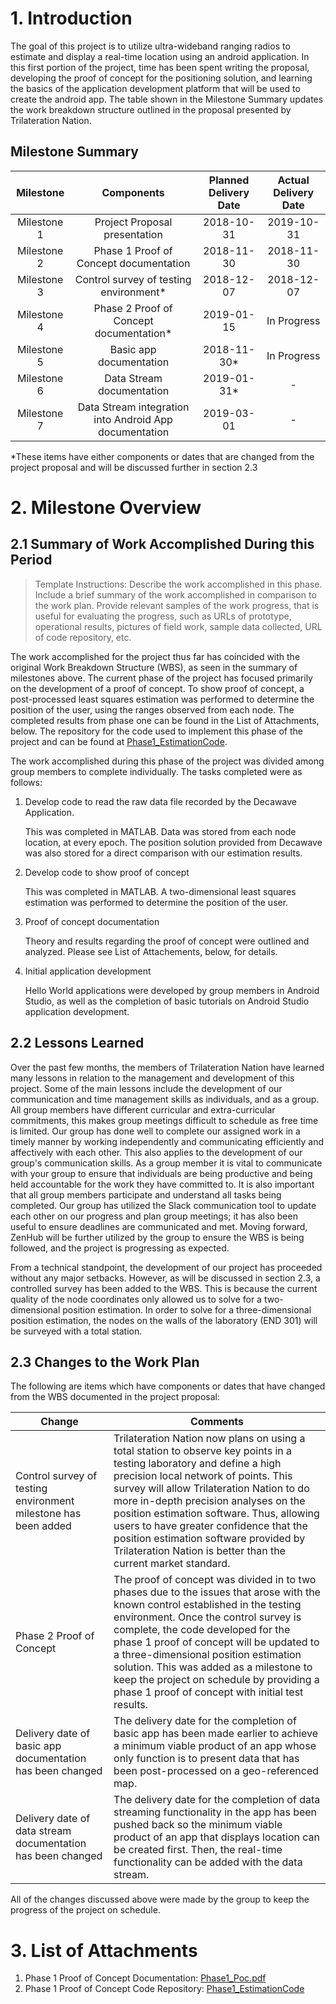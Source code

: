 # 1. Introduction
The goal of this project is to utilize ultra-wideband ranging radios to estimate and display a real-time location using an android application. In this first portion of the project, time has been spent writing the proposal, developing the proof of concept for the positioning solution, and learning the basics of the application development platform that will be used to create the android app. The table shown in the Milestone Summary updates the work breakdown structure outlined in the proposal presented by Trilateration Nation.


## Milestone Summary

Milestone | Components | Planned Delivery Date | Actual Delivery Date
:------------------: | :-------------: | :-------------: | :-------------: 
Milestone 1 | Project Proposal presentation | 2018-10-31 | 2019-10-31
Milestone 2 | Phase 1 Proof of Concept documentation | 2018-11-30 | 2018-11-30
Milestone 3 | Control survey of testing environment* | 2018-12-07 | 2018-12-07
Milestone 4 | Phase 2 Proof of Concept documentation* | 2019-01-15 | In Progress
Milestone 5 | Basic app documentation | 2018-11-30* | In Progress  
Milestone 6 | Data Stream documentation | 2019-01-31* | -
Milestone 7 | Data Stream integration into Android App documentation| 2019-03-01 | -

*These items have either components or dates that are changed from the project proposal and will be discussed further in section 2.3

# 2. Milestone Overview
## 2.1 Summary of Work Accomplished During this Period
> Template Instructions: Describe the work accomplished in this phase. Include a brief summary of the work accomplished in comparison to the work plan. Provide relevant samples of the work progress, that is useful for evaluating the progress, such as URLs of prototype, operational results, pictures of field work, sample data collected, URL of code repository, etc.

The work accomplished for the project thus far has coincided with the original Work Breakdown Structure (WBS), as seen in the summary of milestones above. The current phase of the project has focused primarily on the development of a proof of concept. To show proof of concept, a post-processed least squares estimation was performed to determine the position of the user, using the ranges observed from each node.  The completed results from phase one can be found in the List of Attachments, below. The repository for the code used to implement this phase of the project and can be found at [Phase1_EstimationCode](https://github.com/thejfry/ENGO500_Group1/tree/master/ENGO500_PoC). 

The work accomplished during this phase of the project was divided among group members to complete individually. The tasks completed were as follows:

1. Develop code to read the raw data file recorded by the Decawave Application. 

   This was completed in MATLAB. Data was stored from each node location, at every epoch. The position solution provided from Decawave was also stored for a direct comparison with our estimation results.


2. Develop code to show proof of concept

   This was completed in MATLAB. A two-dimensional least squares estimation was performed to determine the position of the user.


3. Proof of concept documentation

   Theory and results regarding the proof of concept were outlined and analyzed. Please see List of Attachements, below, for details.


4. Initial application development

   Hello World applications were developed by group members in Android Studio, as well as the completion of basic tutorials on Android Studio application development. 



## 2.2 Lessons Learned

Over the past few months, the members of Trilateration Nation have learned many lessons in relation to the management and development of this project. Some of the main lessons include the development of our communication and time management skills as individuals, and as a group. All group members have different curricular and extra-curricular commitments, this makes group meetings difficult to schedule as free time is limited. Our group has done well to complete our assigned work in a timely manner by working independently and communicating efficiently and affectively with each other. This also applies to the development of our group's communication skills. As a group member it is vital to communicate with your group to ensure that individuals are being productive and being held accountable for the work they have committed to. It is also important that all group members participate and understand all tasks being completed. Our group has utilized the Slack communication tool to update each other on our progress and plan group meetings; it has also been useful to ensure deadlines are communicated and met. Moving forward, ZenHub will be further utilized by the group to ensure the WBS is being followed, and the project is progressing as expected. 


From a technical standpoint, the development of our project has proceeded without any major setbacks. However, as will be discussed in section 2.3, a controlled survey has been added to the WBS. This is because the current quality of the node coordinates only allowed us to solve for a two-dimensional position estimation. In order to solve for a three-dimensional position estimation, the nodes on the walls of the laboratory (END 301) will be surveyed with a total station.


## 2.3 Changes to the Work Plan

The following are items which have components or dates that have changed from the WBS documented in the project proposal:

Change | Comments
--------------- | --------------------------
Control survey of testing environment milestone has been added | Trilateration Nation now plans on using a total station to observe key points in a testing laboratory and define a high precision local network of points. This survey will allow Trilateration Nation to do more in-depth precision analyses on the position estimation software. Thus, allowing users to have greater confidence that the position estimation software provided by Trilateration Nation is better than the current market standard.
Phase 2 Proof of Concept | The proof of concept was divided in to two phases due to the issues that arose with the known control established in the testing environment. Once the control survey is complete, the code developed for the phase 1 proof of concept will be updated to a three-dimensional position estimation solution. This was added as a milestone to keep the project on schedule by providing a phase 1 proof of concept with initial test results. 
Delivery date of basic app documentation has been changed | The delivery date for the completion of basic app has been made earlier to achieve a minimum viable product of an app whose only function is to present data that has been post-processed on a geo-referenced map.
Delivery date of data stream documentation has been changed | The delivery date for the completion of data streaming functionality in the app has been pushed back so the minimum viable product of an app that displays location can be created first. Then, the real-time functionality can be added with the data stream.

All of the changes discussed above were made by the group to keep the progress of the project on schedule. 

# 3. List of Attachments

1. Phase 1 Proof of Concept Documentation: [Phase1_Poc.pdf ](https://github.com/thejfry/ENGO500_Group1/blob/master/Phase1_PoC.pdf)
2. Phase 1 Proof of Concept Code Repository: [Phase1_EstimationCode](https://github.com/thejfry/ENGO500_Group1/tree/master/ENGO500_PoC)
